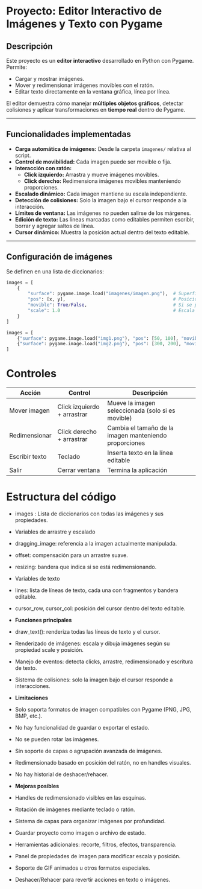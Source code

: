 ﻿# Proyecto: Editor Interactivo de Imágenes y Texto con Pygame

## Descripción

Este proyecto es un **editor interactivo** desarrollado en Python con Pygame. Permite:

- Cargar y mostrar imágenes.
- Mover y redimensionar imágenes movibles con el ratón.
- Editar texto directamente en la ventana gráfica, línea por línea.

El editor demuestra cómo manejar **múltiples objetos gráficos**, detectar colisiones y aplicar transformaciones en **tiempo real** dentro de Pygame.

---

## Funcionalidades implementadas

- **Carga automática de imágenes:** Desde la carpeta `imagenes/` relativa al script.
- **Control de movibilidad:** Cada imagen puede ser movible o fija.
- **Interacción con ratón:**
  - **Click izquierdo:** Arrastra y mueve imágenes movibles.
  - **Click derecho:** Redimensiona imágenes movibles manteniendo proporciones.
- **Escalado dinámico:** Cada imagen mantiene su escala independiente.
- **Detección de colisiones:** Solo la imagen bajo el cursor responde a la interacción.
- **Límites de ventana:** Las imágenes no pueden salirse de los márgenes.
- **Edición de texto:** Las líneas marcadas como editables permiten escribir, borrar y agregar saltos de línea.
- **Cursor dinámico:** Muestra la posición actual dentro del texto editable.

---

## Configuración de imágenes

Se definen en una lista de diccionarios:

```python
images = [
    {
        "surface": pygame.image.load("imagenes/imagen.png"),  # Superficie de Pygame
        "pos": [x, y],                                        # Posición en pantalla
        "movible": True/False,                                # Si se puede mover/redimensionar
        "scale": 1.0                                          # Escala (1 = tamaño original)
    }
]
```
```python
images = [
    {"surface": pygame.image.load("img1.png"), "pos": [50, 100], "movible": False, "scale": 0.5},
    {"surface": pygame.image.load("img2.png"), "pos": [300, 200], "movible": True, "scale": 0.5},
]
```

# Controles 
| Acción         | Control                     | Descripción                                            |
| -------------- | --------------------------- | ------------------------------------------------------ |
| Mover imagen   | Click izquierdo + arrastrar | Mueve la imagen seleccionada (solo si es movible)      |
| Redimensionar  | Click derecho + arrastrar   | Cambia el tamaño de la imagen manteniendo proporciones |
| Escribir texto | Teclado                     | Inserta texto en la línea editable                     |
| Salir          | Cerrar ventana              | Termina la aplicación                                  |

# Estructura del código

 - images : Lista de diccionarios con todas las imágenes y sus propiedades.

 - Variables de arrastre y escalado

 - dragging_image: referencia a la imagen actualmente manipulada.

 - offset: compensación para un arrastre suave.

- resizing: bandera que indica si se está redimensionando.

- Variables de texto

- lines: lista de líneas de texto, cada una con fragmentos y bandera editable.

- cursor_row, cursor_col: posición del cursor dentro del texto editable.

- **Funciones principales**

- draw_text(): renderiza todas las líneas de texto y el cursor.

- Renderizado de imágenes: escala y dibuja imágenes según su propiedad scale y posición.

- Manejo de eventos: detecta clicks, arrastre, redimensionado y escritura de texto.

- Sistema de colisiones: solo la imagen bajo el cursor responde a interacciones.

- **Limitaciones**

- Solo soporta formatos de imagen compatibles con Pygame (PNG, JPG, BMP, etc.).

- No hay funcionalidad de guardar o exportar el estado.

- No se pueden rotar las imágenes.

- Sin soporte de capas o agrupación avanzada de imágenes.

- Redimensionado basado en posición del ratón, no en handles visuales.

- No hay historial de deshacer/rehacer.

- **Mejoras posibles**

- Handles de redimensionado visibles en las esquinas.

- Rotación de imágenes mediante teclado o ratón.

- Sistema de capas para organizar imágenes por profundidad.

- Guardar proyecto como imagen o archivo de estado.

- Herramientas adicionales: recorte, filtros, efectos, transparencia.

- Panel de propiedades de imagen para modificar escala y posición.

- Soporte de GIF animados u otros formatos especiales.

- Deshacer/Rehacer para revertir acciones en texto o imágenes.